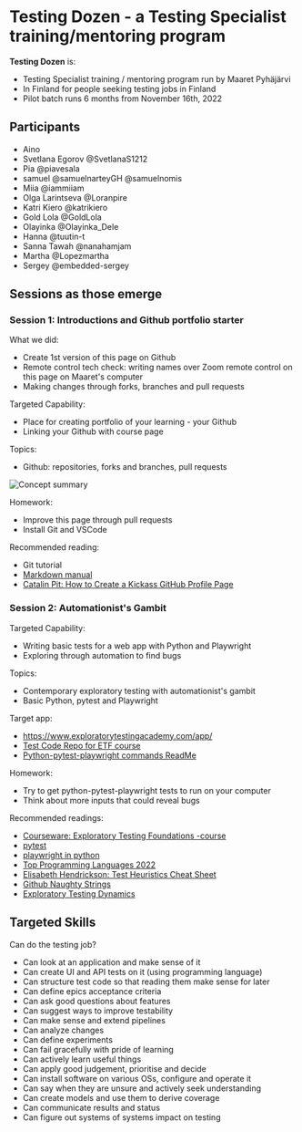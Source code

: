 # Testing Dozen - a Testing Specialist training/mentoring program

**Testing Dozen** is:
  * Testing Specialist training / mentoring program run by Maaret Pyhäjärvi
  * In Finland for people seeking testing jobs in Finland
  * Pilot batch runs 6 months from November 16th, 2022

## Participants
  * Aino
  * Svetlana Egorov @SvetlanaS1212
  * Pia @piavesala
  * samuel @samuelnarteyGH @samuelnomis
  * Miia @iammiiam
  * Olga Larintseva @Loranpire
  * Katri Kiero @katrikiero
  * Gold Lola @GoldLola
  * Olayinka  @Olayinka_Dele
  * Hanna @tuutin-t
  * Sanna Tawah @nanahamjam
  * Martha  @Lopezmartha
  * Sergey   @embedded-sergey
  
## Sessions as those emerge

### Session 1: Introductions and Github portfolio starter

What we did:
  * Create 1st version of this page on Github
  * Remote control tech check: writing names over Zoom remote control on this page on Maaret's computer
  * Making changes through forks, branches and pull requests

Targeted Capability:
   * Place for creating portfolio of your learning - your Github
   * Linking your Github with course page
   
Topics:
  * Github: repositories, forks and branches, pull requests

![Concept summary](https://github.com/Testing-Dozen/testing-dozen.github.io/blob/6555dd8171c321ab90c3b5000950014c13ba23a9/Session1-concepts.png?raw=true)

Homework: 
  * Improve this page through pull requests
  * Install Git and VSCode
  
Recommended reading:
  * Git tutorial
  * [Markdown manual](https://www.markdownguide.org/basic-syntax/) 
  * [Catalin Pit: How to Create a Kickass GitHub Profile Page](https://catalins.tech/how-to-create-a-kickass-github-profile-page/)

### Session 2: Automationist's Gambit

Targeted Capability:
  * Writing basic tests for a web app with Python and Playwright
  * Exploring through automation to find bugs
  
Topics:
  * Contemporary exploratory testing with automationist's gambit
  * Basic Python, pytest and Playwright

Target app:
  * https://www.exploratorytestingacademy.com/app/ 
  * [Test Code Repo for ETF course](https://github.com/exploratory-testing-academy/ETF)
  * [Python-pytest-playwright commands ReadMe](https://github.com/exploratory-testing-academy/ETF/blob/master/python-playwright/README.md)
  
Homework: 
  * Try to get python-pytest-playwright tests to run on your computer
  * Think about more inputs that could reveal bugs

Recommended readings: 
  * [Courseware: Exploratory Testing Foundations -course](https://dev.to/maaretp/exploratory-testing-foundations-4lb3)
  * [pytest](https://docs.pytest.org/en/7.2.x/)
  * [playwright in python](https://playwright.dev/python/docs/intro)
  * [Top Programming Languages 2022](https://octoverse.github.com/2022/top-programming-languages)
  * [Elisabeth Hendrickson: Test Heuristics Cheat Sheet](https://drive.google.com/file/d/1TaFRhTsy0QRjgtaHSVu3L73Q9JVee0hA/view?usp=sharing)
  * [Github Naughty Strings](https://github.com/minimaxir/big-list-of-naughty-strings)
  * [Exploratory Testing Dynamics](https://www.developsense.com/resource/et-dynamics3.pdf)

## Targeted Skills

Can do the testing job? 

  * Can look at an application and make sense of it
  * Can create UI and API tests on it (using programming language)
  * Can structure test code so that reading them make sense for later
  * Can define epics acceptance criteria
  * Can ask good questions about features
  * Can suggest ways to improve testability
  * Can make sense and extend pipelines
  * Can analyze changes
  * Can define experiments
  * Can fail gracefully with pride of learning
  * Can actively learn useful things
  * Can apply good judgement, prioritise and decide
  * Can install software on various OSs, configure and operate it
  * Can say when they are unsure and actively seek understanding
  * Can create models and use them to derive coverage
  * Can communicate results and status 
  * Can figure out systems of systems impact on testing
